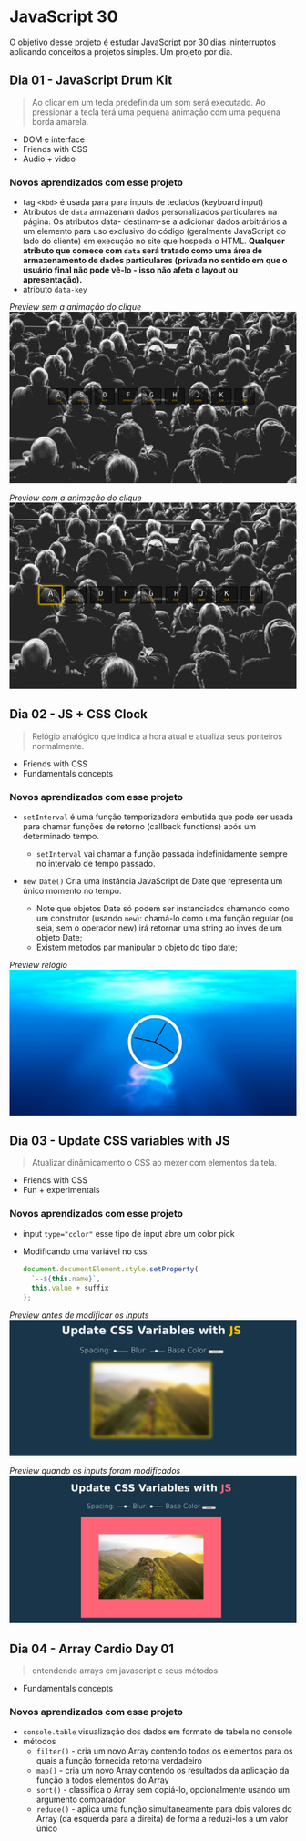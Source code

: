 # JavaScript 30

O objetivo desse projeto é estudar JavaScript por 30 dias ininterruptos aplicando conceitos a projetos simples. Um projeto por dia.

## Dia 01 - JavaScript Drum Kit

> Ao clicar em um tecla predefinida um som será executado. Ao pressionar a tecla terá uma pequena animação com uma pequena borda amarela.

- DOM e interface
- Friends with CSS
- Audio + video

### Novos aprendizados com esse projeto

- tag `<kbd>` é usada para para inputs de teclados (keyboard input)
- Atributos de `data` armazenam dados personalizados particulares na página. Os atributos data- destinam-se a adicionar dados arbitrários a um elemento para uso exclusivo do código (geralmente JavaScript do lado do cliente) em execução no site que hospeda o HTML. **Qualquer atributo que comece com `data` será tratado como uma área de armazenamento de dados particulares (privada no sentido em que o usuário final não pode vê-lo - isso não afeta o layout ou apresentação).**
- atributo `data-key`

_Preview sem a animação do clique_
![Preview sem clique](01_JS_Drum_Kit/img/preview.png)

_Preview com a animação do clique_
![Preview com clique](01_JS_Drum_Kit/img/preview-clique.png)

## Dia 02 - JS + CSS Clock

> Relógio analógico que indica a hora atual e atualiza seus ponteiros normalmente.

- Friends with CSS
- Fundamentals concepts

### Novos aprendizados com esse projeto

- `setInterval` é uma função temporizadora embutida que pode ser usada para chamar funções de retorno (callback functions) após um determinado tempo.

  - `setInterval` vai chamar a função passada indefinidamente sempre no intervalo de tempo passado.

- `new Date()` Cria uma instância JavaScript de Date que representa um único momento no tempo.
  - Note que objetos Date só podem ser instanciados chamando como um construtor (usando `new`): chamá-lo como uma função regular (ou seja, sem o operador new) irá retornar uma string ao invés de um objeto Date;
  - Existem metodos par manipular o objeto do tipo date;

_Preview relógio_
![Preview relógio](02_JS_and_CSS_Clock/img/clock.png)

## Dia 03 - Update CSS variables with JS

> Atualizar dinâmicamento o CSS ao mexer com elementos da tela.

- Friends with CSS
- Fun + experimentals

### Novos aprendizados com esse projeto

- input `type="color"` esse tipo de input abre um color pick
- Modificando uma variável no css

  ```javascript
  document.documentElement.style.setProperty(
    `--${this.name}`,
    this.value + suffix
  );
  ```

_Preview antes de modificar os inputs_
![Preview normal](03_JS_and_Variable_CSS/img/preview-antes.png)

_Preview quando os inputs foram modificados_
![Preview normal](03_JS_and_Variable_CSS/img/preview-modificado.png)

## Dia 04 - Array Cardio Day 01

> entendendo arrays em javascript e seus métodos

- Fundamentals concepts

### Novos aprendizados com esse projeto

- `console.table` visualização dos dados em formato de tabela no console
- métodos
  - `filter()` - cria um novo Array contendo todos os elementos para os quais a função fornecida retorna verdadeiro 
  - `map()` - cria um novo Array contendo os resultados da aplicação da função a todos elementos do Array 
  - `sort()` - classifica o Array sem copiá-lo, opcionalmente usando um argumento comparador 
  - `reduce()` - aplica uma função simultaneamente para dois valores do Array (da
esquerda para a direita) de forma a reduzi-los a um valor único 